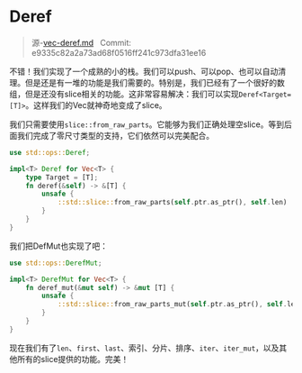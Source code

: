 # Deref

> 源-[vec-deref.md](https://github.com/rust-lang-nursery/nomicon/blob/master/src/vec-deref.md) &nbsp; Commit: e9335c82a2a73ad68f0516ff241c973dfa31ee16

不错！我们实现了一个成熟的小的栈。我们可以push、可以pop、也可以自动清理。但是还是有一堆的功能是我们需要的。特别是，我们已经有了一个很好的数组，但是还没有slice相关的功能。这非常容易解决：我们可以实现`Deref<Target=[T]>`。这样我们的Vec就神奇地变成了slice。

我们只需要使用`slice::from_raw_parts`。它能够为我们正确处理空slice。等到后面我们完成了零尺寸类型的支持，它们依然可以完美配合。

``` Rust
use std::ops::Deref;

impl<T> Deref for Vec<T> {
    type Target = [T];
    fn deref(&self) -> &[T] {
        unsafe {
            ::std::slice::from_raw_parts(self.ptr.as_ptr(), self.len)
        }
    }
}
```

我们把DefMut也实现了吧：

``` Rust
use std::ops::DerefMut;

impl<T> DerefMut for Vec<T> {
    fn deref_mut(&mut self) -> &mut [T] {
        unsafe {
            ::std::slice::from_raw_parts_mut(self.ptr.as_ptr(), self.len)
        }
    }
}
```

现在我们有了`len`、`first`、`last`、索引、分片、排序、`iter`、`iter_mut`，以及其他所有的slice提供的功能。完美！
